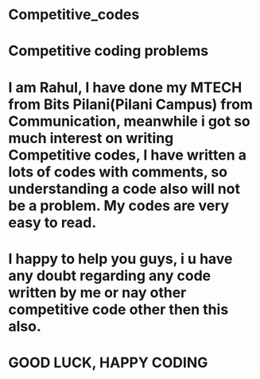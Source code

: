 # Competitive_codes
# Competitive coding problems
# I am Rahul, I have done my MTECH from Bits Pilani(Pilani Campus) from Communication, meanwhile i got so much interest on writing Competitive codes, I have written a lots of codes with comments, so understanding a code also will not be a problem. My codes are very easy to read.
# I happy to help you guys, i u have any doubt regarding any code written by me or nay other competitive code other then this also.
# GOOD LUCK, HAPPY CODING

